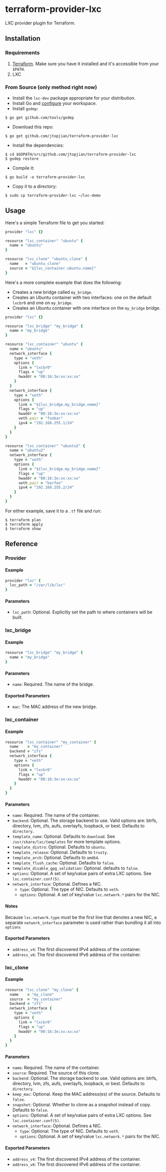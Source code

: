 # terraform-provider-lxc

LXC provider plugin for Terraform.

## Installation

### Requirements

1. [Terraform](http://terraform.io). Make sure you have it installed and it's accessible from your `$PATH`.
2. LXC

### From Source (only method right now)

* Install the `lxc-dev` package appropriate for your distribution.
* Install Go and [configure](https://golang.org/doc/code.html) your workspace.
* Install `godep`:

```shell
$ go get github.com/tools/godep
```

* Download this repo:

```shell
$ go get github.com/jtopjian/terraform-provider-lxc
```

* Install the dependencies:

```shell
$ cd $GOPATH/src/github.com/jtopjian/terraform-provider-lxc
$ godep restore
```

* Compile it:

```shell
$ go build -o terraform-provider-lxc
```

* Copy it to a directory:

```shell
$ sudo cp terraform-provider-lxc ~/lxc-demo
```

## Usage

Here's a simple Terraform file to get you started:

```ruby
provider "lxc" {}

resource "lxc_container" "ubuntu" {
  name = "ubuntu"
}

resource "lxc_clone" "ubuntu_clone" {
  name   = "ubuntu_clone"
  source = "${lxc_container.ubuntu.name}"
}
```

Here's a more complete example that does the following:

* Creates a new bridge called `my_bridge`.
* Creates an Ubuntu container with two interfaces: one on the default `lxcbr0` and one on `my_bridge`.
* Creates an Ubuntu container with one interface on the `my_bridge` bridge.

```ruby
provider "lxc" {}

resource "lxc_bridge" "my_bridge" {
  name = "my_bridge"
}

resource "lxc_container" "ubuntu" {
  name = "ubuntu"
  network_interface {
    type = "veth"
    options {
      link = "lxcbr0"
      flags = "up"
      hwaddr = "00:16:3e:xx:xx:xx"
    }
  }
  network_interface {
    type = "veth"
    options {
      link = "${lxc_bridge.my_bridge.name}"
      flags = "up"
      hwaddr = "00:16:3e:xx:xx:xx"
      veth.pair = "foobar"
      ipv4 = "192.168.255.1/24"
    }
  }
}

resource "lxc_container" "ubuntu2" {
  name = "ubuntu2"
  network_interface {
    type = "veth"
    options {
      link = "${lxc_bridge.my_bridge.name}"
      flags = "up"
      hwaddr = "00:16:3e:xx:xx:xx"
      veth.pair = "barfoo"
      ipv4 = "192.168.255.2/24"
    }
  }
}
```

For either example, save it to a `.tf` file and run:

```shell
$ terraform plan
$ terraform apply
$ terraform show
```

## Reference

### Provider

#### Example

```ruby
provider "lxc" {
  lxc_path = "/var/lib/lxc"
}
```

#### Parameters

* `lxc_path`: Optional. Explicitly set the path to where containers will be built.

### lxc_bridge

#### Example

```ruby
resource "lxc_bridge" "my_bridge" {
  name = "my_bridge"
}
```

#### Parameters

* `name`: Required. The name of the bridge.

#### Exported Parameters

* `mac`: The MAC address of the new bridge.

### lxc_container

#### Example

```ruby
resource "lxc_container" "my_container" {
  name    = "my_container"
  backend = "zfs"
  network_interface {
    type = "veth"
    options {
      link = "lxcbr0"
      flags = "up"
      hwaddr = "00:16:3e:xx:xx:xx"
    }
  }
}
```

#### Parameters

* `name`: Required. The name of the container.
* `backend`: Optional. The storage backend to use. Valid options are: btrfs, directory, lvm, zfs, aufs, overlayfs, loopback, or best. Defaults to `directory`.
* `template_name`: Optional. Defaults to `download`. See `/usr/share/lxc/templates` for more template options.
* `template_distro`: Optional. Defaults to `ubuntu`.
* `template_release`: Optional. Defaults to `trusty`.
* `template_arch`: Optional. Defaults to `amd64`.
* `template_flush_cache`: Optional. Defaults to `false`.
* `template_disable_gpg_validation`: Optional. defaults to `false`.
* `options`: Optional. A set of key/value pairs of extra LXC options. See `lxc.container.conf(5)`.
* `network_interface`: Optional. Defines a NIC.
  * `type`: Optional. The type of NIC. Defaults to `veth`.
  * `options`: Optional. A set of key/value `lxc.network.*` pairs for the NIC.

#### Notes

Because `lxc.network.type` _must_ be the first line that denotes a new NIC, a separate `network_interface` parameter is used rather than bundling it all into `options`

#### Exported Parameters

* `address_v4`: The first discovered IPv4 address of the container.
* `address_v6`: The first discovered IPv6 address of the container.

### lxc_clone

#### Example

```ruby
resource "lxc_clone" "my_clone" {
  name    = "my_clone"
  source  = "my_container"
  backend = "zfs"
  network_interface {
    type = "veth"
    options {
      link = "lxcbr0"
      flags = "up"
      hwaddr = "00:16:3e:xx:xx:xx"
    }
  }
}
```

#### Parameters

* `name`: Required. The name of the container.
* `source`: Required. The source of this clone.
* `backend`: Optional. The storage backend to use. Valid options are: btrfs, directory, lvm, zfs, aufs, overlayfs, loopback, or best. Defaults to `directory`.
* `keep_mac`: Optional. Keep the MAC address(es) of the source. Defaults to `false`.
* `snapshot`: Optional. Whether to clone as a snapshot instead of copy. Defaults to `false`.
* `options`: Optional. A set of key/value pairs of extra LXC options. See `lxc.container.conf(5)`.
* `network_interface`: Optional. Defines a NIC.
  * `type`: Optional. The type of NIC. Defaults to `veth`.
  * `options`: Optional. A set of key/value `lxc.network.*` pairs for the NIC.

#### Exported Parameters

* `address_v4`: The first discovered IPv4 address of the container.
* `address_v6`: The first discovered IPv6 address of the container.
